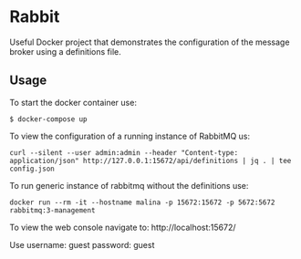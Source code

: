 # Rabbit
Useful Docker project that demonstrates the configuration of the message broker using a definitions file.  

## Usage
To start the docker container use:
```
$ docker-compose up
```
To view the configuration of a running instance of RabbitMQ us:
```
curl --silent --user admin:admin --header "Content-type: application/json" http://127.0.0.1:15672/api/definitions | jq . | tee config.json
```
To run generic instance of rabbitmq without the definitions use:
```
docker run --rm -it --hostname malina -p 15672:15672 -p 5672:5672 rabbitmq:3-management
```
To view the web console navigate to: http://localhost:15672/

Use username: guest password: guest



